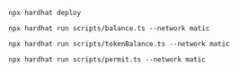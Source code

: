 `npx hardhat deploy`

`npx hardhat run scripts/balance.ts --network matic`

`npx hardhat run scripts/tokenBalance.ts --network matic`

`npx hardhat run scripts/permit.ts --network matic`